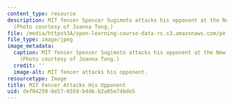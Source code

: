 ```yaml
---
content_type: resource
description: MIT fencer Spencer Sugimoto attacks his opponent at the New England Championships.
  (Photo courtesy of Joanna Tong.)
file: /media/https%3A/open-learning-course-data-rc.s3.amazonaws.com/pe-740-fencing-spring-2007/def042500e576559b4d6b2a05e74bde5_pe-740s07.jpg
file_type: image/jpeg
image_metadata:
  caption: MIT fencer Spencer Sugimoto attacks his opponent at the New England Championships.
    (Photo courtesy of Joanna Tong.)
  credit: ''
  image-alt: MIT fencer attacks his opponent.
resourcetype: Image
title: MIT Fencer Attacks His Opponent
uid: def04250-0e57-6559-b4d6-b2a05e74bde5
---
```

